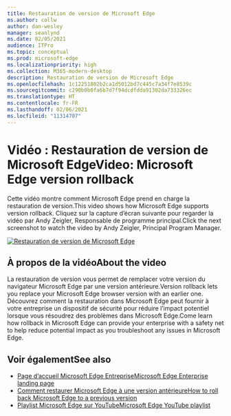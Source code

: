 ```yaml
---
title: Restauration de version de Microsoft Edge
ms.author: collw
author: dan-wesley
manager: seanlynd
ms.date: 02/05/2021
audience: ITPro
ms.topic: conceptual
ms.prod: microsoft-edge
ms.localizationpriority: high
ms.collection: M365-modern-desktop
description: Restauration de version de Microsoft Edge
ms.openlocfilehash: 1c12251802b2ca1d5012bd7c445c7a34f7e8539c
ms.sourcegitcommit: c290b0b0fa6b7d7f94dcdfdda91302da733326ec
ms.translationtype: HT
ms.contentlocale: fr-FR
ms.lasthandoff: 02/06/2021
ms.locfileid: "11314707"
---
```

# <span data-ttu-id="26252-103">Vidéo : Restauration de version de Microsoft Edge</span><span class="sxs-lookup"><span data-stu-id="26252-103">Video: Microsoft Edge version rollback</span></span>

<span data-ttu-id="26252-104">Cette vidéo montre comment Microsoft Edge prend en charge la restauration de version.</span><span class="sxs-lookup"><span data-stu-id="26252-104">This video shows how Microsoft Edge supports version rollback.</span></span> <span data-ttu-id="26252-105">Cliquez sur la capture d’écran suivante pour regarder la vidéo par Andy Zeigler, Responsable de programme principal.</span><span class="sxs-lookup"><span data-stu-id="26252-105">Click the next screenshot to watch the video by Andy Zeigler, Principal Program Manager.</span></span>

[![Restauration de version de Microsoft Edge](media/microsoft-edge-video-version-rollback/0.png)](http://www.youtube.com/watch?v=pXhXHvKUa_c "Microsoft Edge version rollback")

## <span data-ttu-id="26252-107">À propos de la vidéo</span><span class="sxs-lookup"><span data-stu-id="26252-107">About the video</span></span>

<span data-ttu-id="26252-108">La restauration de version vous permet de remplacer votre version du navigateur Microsoft Edge par une version antérieure.</span><span class="sxs-lookup"><span data-stu-id="26252-108">Version rollback lets you replace your Microsoft Edge browser version with an earlier one.</span></span> <span data-ttu-id="26252-109">Découvrez comment la restauration dans Microsoft Edge peut fournir à votre entreprise un dispositif de sécurité pour réduire l’impact potentiel lorsque vous résoudrez des problèmes dans Microsoft Edge.</span><span class="sxs-lookup"><span data-stu-id="26252-109">Come learn how rollback in Microsoft Edge can provide your enterprise with a safety net to help reduce potential impact as you troubleshoot any issues in Microsoft Edge.</span></span>

## <span data-ttu-id="26252-110">Voir également</span><span class="sxs-lookup"><span data-stu-id="26252-110">See also</span></span>

- [<span data-ttu-id="26252-111">Page d’accueil Microsoft Edge Entreprise</span><span class="sxs-lookup"><span data-stu-id="26252-111">Microsoft Edge Enterprise landing page</span></span>](https://aka.ms/EdgeEnterprise)
- [<span data-ttu-id="26252-112">Comment restaurer Microsoft Edge à une version antérieure</span><span class="sxs-lookup"><span data-stu-id="26252-112">How to roll back Microsoft Edge to a previous version</span></span>](edge-learnmore-rollback.md)
- [<span data-ttu-id="26252-113">Playlist Microsoft Edge sur YouTube</span><span class="sxs-lookup"><span data-stu-id="26252-113">Microsoft Edge YouTube playlist</span></span>](https://www.youtube.com/playlist?list=PLXtHYVsvn_b-uXh1tMeYpT-0iD8tD3tFy)

